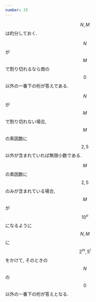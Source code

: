 ```yaml
---
number: 25
---
```

$$ N,M $$ は約分しておく.

$$ N $$ が $$ M $$ で割り切れるなら商の $$ 0 $$ 以外の一番下の桁が答えである.

$$ N $$ が $$ M $$ で割り切れない場合, $$ M $$ の素因数に $$ 2,5 $$ 以外が含まれていれば無限小数である.

$$ M $$ の素因数に $$ 2,5 $$ のみが含まれている場合, $$ M $$ が $$ 10^n $$ になるように $$ N,M $$ に $$ 2^m,5^l $$ をかけて, そのときの $$ N $$ の $$ 0 $$ 以外の一番下の桁が答えとなる.
